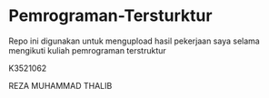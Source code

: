 # Pemrograman-Tersturktur
Repo ini digunakan untuk mengupload hasil pekerjaan saya selama mengikuti kuliah pemrograman terstruktur

K3521062

REZA MUHAMMAD THALIB
